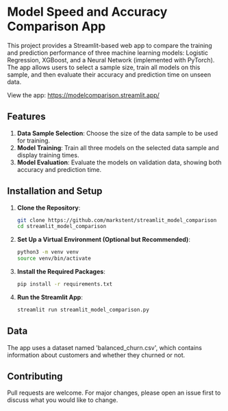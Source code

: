 
# Model Speed and Accuracy Comparison App

This project provides a Streamlit-based web app to compare the training and prediction performance of three machine learning models: Logistic Regression, XGBoost, and a Neural Network (implemented with PyTorch). The app allows users to select a sample size, train all models on this sample, and then evaluate their accuracy and prediction time on unseen data.

View the app: https://modelcomparison.streamlit.app/

## Features

1. **Data Sample Selection**: Choose the size of the data sample to be used for training.
2. **Model Training**: Train all three models on the selected data sample and display training times.
3. **Model Evaluation**: Evaluate the models on validation data, showing both accuracy and prediction time.

## Installation and Setup

1. **Clone the Repository**:
    ```bash
    git clone https://github.com/markstent/streamlit_model_comparison
    cd streamlit_model_comparison
    ```

2. **Set Up a Virtual Environment (Optional but Recommended)**:
    ```bash
    python3 -m venv venv
    source venv/bin/activate
    ```

3. **Install the Required Packages**:
    ```bash
    pip install -r requirements.txt
    ```

4. **Run the Streamlit App**:
    ```bash
    streamlit run streamlit_model_comparison.py
    ```

## Data

The app uses a dataset named 'balanced_churn.csv', which contains information about customers and whether they churned or not.

## Contributing

Pull requests are welcome. For major changes, please open an issue first to discuss what you would like to change.
